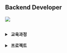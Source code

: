 <h1>
    <sup><sup>Backend Developer</sup> </sup>
</h1>

<p align="left">
    <a href="https://sjl1029.tistory.com/" target="_blank">
      <img src="https://img.shields.io/badge/Blog-000000?style=flat-square&logo=tistory" />
    </a>
</p>

<br/>

<details>

<summary>&nbsp;<b>교육과정</b></summary>
<br />

<li> 내일배움캠프 프론트엔드 <sub>(2022.10 ~ 2023.03)</sub></li>
<li> 제로베이스 백엔드 <sub>(2023.04 ~ 2023.10)</sub></li>

</details>

<br/>

<details>

<summary>&nbsp;<b>프로젝트</b></summary>
<br />

<b>팀 프로젝트</b>

<li><a href="https://github.com/leesoonjae/Proj_newsfeed">Newsfeed</a> <sub>(2022.11)</sub></li>
<li><a href="https://github.com/leesoonjae/calendar-pj">Calendar</a> <sub>(2022.12.22 ~ 2022.12.27)</sub></li>
<li><a href="https://github.com/leesoonjae/bolam3">READ ME</a> <sub>(2023.01.06 ~ 2023.01.13)</sub></li>




<br />

<b>개인 프로젝트</b>

<li><a href="https://github.com/leesoonjae/react-coin">Coin</a> <sub>(2023.02)</sub></li>
<li><a href="https://github.com/leesoonjae/Java-library">Ribrary</a> <sub>(2023.03)</sub></li>
